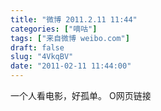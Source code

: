 ```yaml
---
title: "微博 2011.2.11 11:44"
categories: ["嘀咕"]
tags: ["来自微博 weibo.com"]
draft: false
slug: "4VkqBV"
date: "2011-02-11 11:44:00"
---
```


<p>一个人看电影，好孤单。 O网页链接 ​​​​</p>
